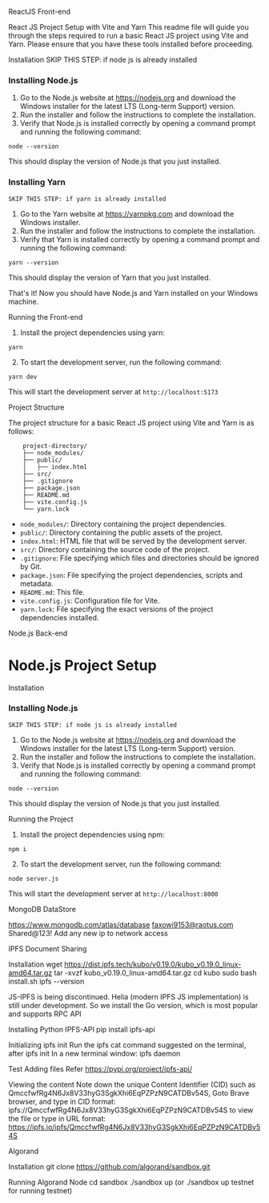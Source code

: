 ReactJS Front-end

React JS Project Setup with Vite and Yarn
This readme file will guide you through the steps required to run a basic React JS project using Vite and Yarn. Please ensure that you have these tools installed before proceeding.

Installation
SKIP THIS STEP: if node js is already installed
### Installing Node.js
1. Go to the Node.js website at https://nodejs.org and download the Windows installer for the latest LTS (Long-term Support) version.
2. Run the installer and follow the instructions to complete the installation.
3. Verify that Node.js is installed correctly by opening a command prompt and running the following command:
```
node --version
```
This should display the version of Node.js that you just installed.

### Installing Yarn
`SKIP THIS STEP: if yarn is already installed `
1. Go to the Yarn website at https://yarnpkg.com and download the Windows installer.
2. Run the installer and follow the instructions to complete the installation.
3. Verify that Yarn is installed correctly by opening a command prompt and running the following command:
```
yarn --version
```
This should display the version of Yarn that you just installed.

That's it! Now you should have Node.js and Yarn installed on your Windows machine.


Running the Front-end
1. Install the project dependencies using yarn:
```
yarn
```

2. To start the development server, run the following command:
```
yarn dev
```
This will start the development server at `http://localhost:5173`

Project Structure

The project structure for a basic React JS project using Vite and Yarn is as follows:
```
    project-directory/
    ├── node_modules/
    ├── public/
    │   ├── index.html
    ├── src/
    ├── .gitignore
    ├── package.json
    ├── README.md
    ├── vite.config.js
    └── yarn.lock
```

- `node_modules/`: Directory containing the project dependencies.
- `public/`: Directory containing the public assets of the project.
- `index.html`: HTML file that will be served by the development server.
- `src/`: Directory containing the source code of the project.
- `.gitignore`: File specifying which files and directories should be ignored by Git.
- `package.json`: File specifying the project dependencies, scripts and metadata.
- `README.md`: This file.
- `vite.config.js`: Configuration file for Vite.
- `yarn.lock`: File specifying the exact versions of the project dependencies installed.

Node.js Back-end
# Node.js Project Setup 

Installation

### Installing Node.js
`SKIP THIS STEP: if node js is already installed `
1. Go to the Node.js website at https://nodejs.org and download the Windows installer for the latest LTS (Long-term Support) version.
2. Run the installer and follow the instructions to complete the installation.
3. Verify that Node.js is installed correctly by opening a command prompt and running the following command:
```
node --version
```
This should display the version of Node.js that you just installed.

Running the Project

1. Install the project dependencies using npm:
```
npm i
```

2. To start the development server, run the following command:
```
node server.js
```
This will start the development server at `http://localhost:8000`


MongoDB DataStore

https://www.mongodb.com/atlas/database
faxowi9153@raotus.com Shared@123!
Add any new ip to network access


IPFS Document Sharing

Installation
wget https://dist.ipfs.tech/kubo/v0.19.0/kubo_v0.19.0_linux-amd64.tar.gz
tar -xvzf kubo_v0.19.0_linux-amd64.tar.gz
cd kubo
sudo bash install.sh
ipfs --version

JS-IPFS is being discontinued. Helia (modern IPFS JS implementation) is still under development. So we install the Go version, which is most popular and supports RPC API

Installing Python IPFS-API
pip install ipfs-api

Initializing
ipfs init
Run the ipfs cat command suggested on the terminal, after ipfs init
In a new terminal window: 
ipfs daemon

Test Adding files
Refer https://pypi.org/project/ipfs-api/

Viewing the content
Note down the unique Content Identifier (CID) such as  QmccfwfRg4N6Jx8V33hyG3SgkXhi6EqPZPzN9CATDBv54S, 
Goto Brave browser, and type in CID format: ipfs://QmccfwfRg4N6Jx8V33hyG3SgkXhi6EqPZPzN9CATDBv54S to view the file or type in URL format: https://ipfs.io/ipfs/QmccfwfRg4N6Jx8V33hyG3SgkXhi6EqPZPzN9CATDBv54S

Algorand

Installation
git clone https://github.com/algorand/sandbox.git

Running Algorand Node
cd sandbox
./sandbox up (or ./sandbox up testnet for running testnet)

